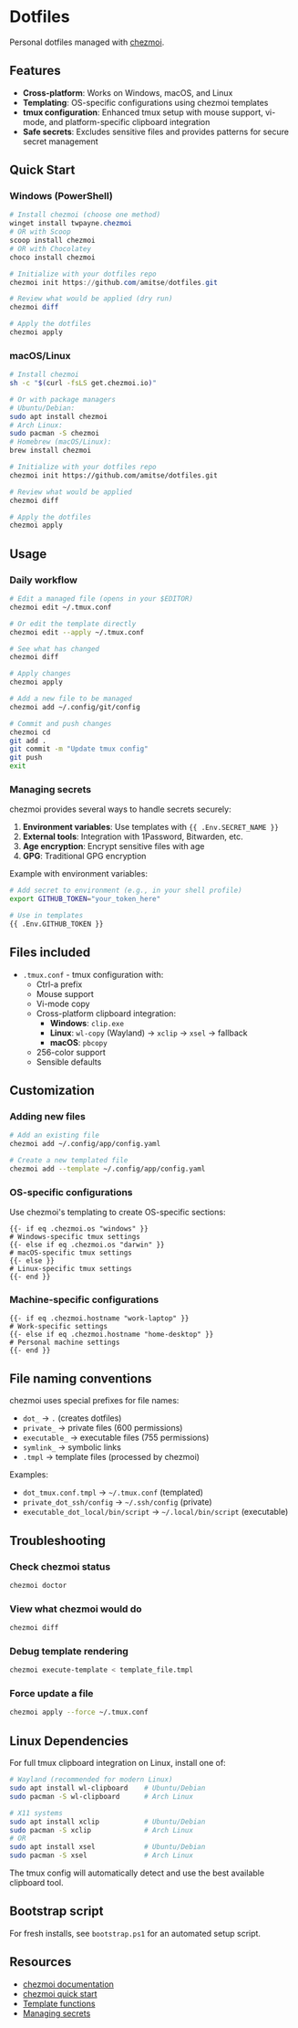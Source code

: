 # Dotfiles

Personal dotfiles managed with [chezmoi](https://chezmoi.io).

## Features

- **Cross-platform**: Works on Windows, macOS, and Linux
- **Templating**: OS-specific configurations using chezmoi templates
- **tmux configuration**: Enhanced tmux setup with mouse support, vi-mode, and platform-specific clipboard integration
- **Safe secrets**: Excludes sensitive files and provides patterns for secure secret management

## Quick Start

### Windows (PowerShell)

```powershell
# Install chezmoi (choose one method)
winget install twpayne.chezmoi
# OR with Scoop
scoop install chezmoi
# OR with Chocolatey  
choco install chezmoi

# Initialize with your dotfiles repo
chezmoi init https://github.com/amitse/dotfiles.git

# Review what would be applied (dry run)
chezmoi diff

# Apply the dotfiles
chezmoi apply
```

### macOS/Linux

```bash
# Install chezmoi
sh -c "$(curl -fsLS get.chezmoi.io)"

# Or with package managers
# Ubuntu/Debian:
sudo apt install chezmoi
# Arch Linux:
sudo pacman -S chezmoi
# Homebrew (macOS/Linux):
brew install chezmoi

# Initialize with your dotfiles repo
chezmoi init https://github.com/amitse/dotfiles.git

# Review what would be applied
chezmoi diff

# Apply the dotfiles
chezmoi apply
```

## Usage

### Daily workflow

```bash
# Edit a managed file (opens in your $EDITOR)
chezmoi edit ~/.tmux.conf

# Or edit the template directly
chezmoi edit --apply ~/.tmux.conf

# See what has changed
chezmoi diff

# Apply changes
chezmoi apply

# Add a new file to be managed
chezmoi add ~/.config/git/config

# Commit and push changes
chezmoi cd
git add .
git commit -m "Update tmux config"
git push
exit
```

### Managing secrets

chezmoi provides several ways to handle secrets securely:

1. **Environment variables**: Use templates with `{{ .Env.SECRET_NAME }}`
2. **External tools**: Integration with 1Password, Bitwarden, etc.
3. **Age encryption**: Encrypt sensitive files with age
4. **GPG**: Traditional GPG encryption

Example with environment variables:
```bash
# Add secret to environment (e.g., in your shell profile)
export GITHUB_TOKEN="your_token_here"

# Use in templates
{{ .Env.GITHUB_TOKEN }}
```

## Files included

- `.tmux.conf` - tmux configuration with:
  - Ctrl-a prefix
  - Mouse support
  - Vi-mode copy
  - Cross-platform clipboard integration:
    - **Windows**: `clip.exe`
    - **Linux**: `wl-copy` (Wayland) → `xclip` → `xsel` → fallback
    - **macOS**: `pbcopy`
  - 256-color support
  - Sensible defaults

## Customization

### Adding new files

```bash
# Add an existing file
chezmoi add ~/.config/app/config.yaml

# Create a new templated file
chezmoi add --template ~/.config/app/config.yaml
```

### OS-specific configurations

Use chezmoi's templating to create OS-specific sections:

```tmux
{{- if eq .chezmoi.os "windows" }}
# Windows-specific tmux settings
{{- else if eq .chezmoi.os "darwin" }}
# macOS-specific tmux settings  
{{- else }}
# Linux-specific tmux settings
{{- end }}
```

### Machine-specific configurations

```tmux
{{- if eq .chezmoi.hostname "work-laptop" }}
# Work-specific settings
{{- else if eq .chezmoi.hostname "home-desktop" }}
# Personal machine settings
{{- end }}
```

## File naming conventions

chezmoi uses special prefixes for file names:

- `dot_` → `.` (creates dotfiles)
- `private_` → private files (600 permissions)
- `executable_` → executable files (755 permissions)
- `symlink_` → symbolic links
- `.tmpl` → template files (processed by chezmoi)

Examples:
- `dot_tmux.conf.tmpl` → `~/.tmux.conf` (templated)
- `private_dot_ssh/config` → `~/.ssh/config` (private)
- `executable_dot_local/bin/script` → `~/.local/bin/script` (executable)

## Troubleshooting

### Check chezmoi status
```bash
chezmoi doctor
```

### View what chezmoi would do
```bash
chezmoi diff
```

### Debug template rendering
```bash
chezmoi execute-template < template_file.tmpl
```

### Force update a file
```bash
chezmoi apply --force ~/.tmux.conf
```

## Linux Dependencies

For full tmux clipboard integration on Linux, install one of:

```bash
# Wayland (recommended for modern Linux)
sudo apt install wl-clipboard    # Ubuntu/Debian
sudo pacman -S wl-clipboard      # Arch Linux

# X11 systems
sudo apt install xclip           # Ubuntu/Debian
sudo pacman -S xclip             # Arch Linux
# OR
sudo apt install xsel            # Ubuntu/Debian
sudo pacman -S xsel              # Arch Linux
```

The tmux config will automatically detect and use the best available clipboard tool.

## Bootstrap script

For fresh installs, see `bootstrap.ps1` for an automated setup script.

## Resources

- [chezmoi documentation](https://chezmoi.io/)
- [chezmoi quick start](https://chezmoi.io/quick-start/)
- [Template functions](https://chezmoi.io/user-guide/templating/)
- [Managing secrets](https://chezmoi.io/user-guide/password-managers/)